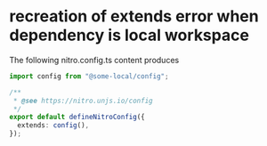 # recreation of extends error when dependency is local workspace

The following nitro.config.ts content produces
```ts
import config from "@some-local/config";

/**
 * @see https://nitro.unjs.io/config
 */
export default defineNitroConfig({
  extends: config(),
});
```
